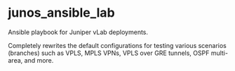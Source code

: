 # junos_ansible_lab
Ansible playbook for Juniper vLab deployments.

Completely rewrites the default configurations for testing various scenarios (branches) such as VPLS, MPLS VPNs, VPLS over GRE tunnels, OSPF multi-area, and more.
